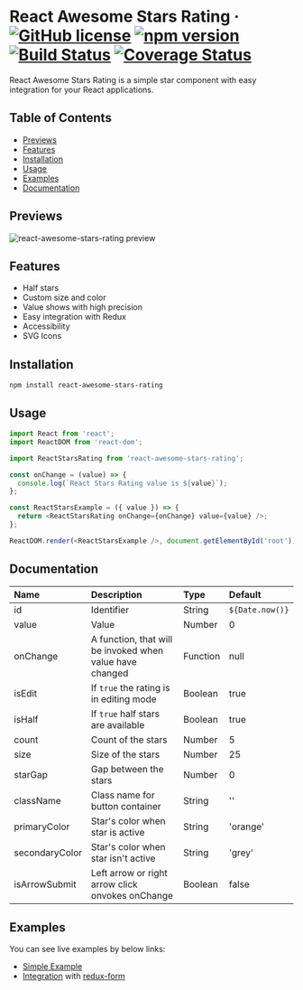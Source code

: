 # React Awesome Stars Rating &middot; [![GitHub license](https://img.shields.io/badge/license-MIT-blue.svg)](https://github.com/fedoryakubovich/react-awesome-stars-rating/blob/master/LICENSE) [![npm version](https://img.shields.io/npm/v/react-awesome-stars-rating.svg?style=flat)](https://www.npmjs.com/package/react-awesome-stars-rating) [![Build Status](https://img.shields.io/travis/fedoryakubovich/react-awesome-stars-rating/master.svg)](https://travis-ci.org/) [![Coverage Status](https://coveralls.io/repos/fedoryakubovich/react-awesome-stars-rating/badge.svg?branch=master)](https://coveralls.io/github/fedoryakubovich/react-awesome-stars-rating?branch=master)

React Awesome Stars Rating is a simple star component with easy integration for your React applications.

## Table of Contents

- [Previews](#previews)
- [Features](#features)
- [Installation](#installation)
- [Usage](#usage)
- [Examples](#examples)
- [Documentation](#documentation)

## Previews

![react-awesome-stars-rating preview](https://github.com/fedoryakubovich/react-awesome-stars-rating/blob/master/images/gifs/react-awesome-stars-rating.gif)

## Features

- Half stars
- Custom size and color
- Value shows with high precision
- Easy integration with Redux
- Accessibility
- SVG Icons

## Installation

`npm install react-awesome-stars-rating`

## Usage

```javascript
import React from 'react';
import ReactDOM from 'react-dom';

import ReactStarsRating from 'react-awesome-stars-rating';

const onChange = (value) => {
  console.log(`React Stars Rating value is ${value}`);
};

const ReactStarsExample = ({ value }) => {
  return <ReactStarsRating onChange={onChange} value={value} />;
};

ReactDOM.render(<ReactStarsExample />, document.getElementById('root'));
```

## Documentation

| Name           | Description                                              | Type     | Default         |
| :------------- | :------------------------------------------------------- | :------- | :-------------- |
| id             | Identifier                                               | String   | `${Date.now()}` |
| value          | Value                                                    | Number   | 0               |
| onChange       | A function, that will be invoked when value have changed | Function | null            |
| isEdit         | If `true` the rating is in editing mode                  | Boolean  | true            |
| isHalf         | If `true` half stars are available                       | Boolean  | true            |
| count          | Count of the stars                                       | Number   | 5               |
| size           | Size of the stars                                        | Number   | 25              |
| starGap        | Gap between the stars                                    | Number   | 0               |
| className      | Class name for button container                          | String   | ''              |
| primaryColor   | Star's color when star is active                         | String   | 'orange'        |
| secondaryColor | Star's color when star isn't active                      | String   | 'grey'          |
| isArrowSubmit  | Left arrow or right arrow click onvokes onChange         | Boolean  | false           |

## Examples

You can see live examples by below links:

- [Simple Example](https://repl.it/@fedoryakubovich/React-Awesome-Stars-Rating-Simple-Example)
- [Integration](https://repl.it/@fedoryakubovich/React-Awesome-Stars-Rating-Redux-Form-Example) with [redux-form](https://github.com/erikras/redux-form)

